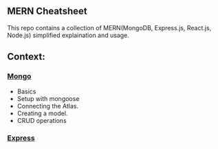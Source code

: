## MERN Cheatsheet
This repo contains a collection of MERN(MongoDB, Express.js, React.js, Node.js) simplified explaination and usage. 

## Context:
### [Mongo](./mongo.md)
* Basics
* Setup with mongoose
* Connecting the Atlas.
* Creating a model.
* CRUD operations


### [Express](./express.md)